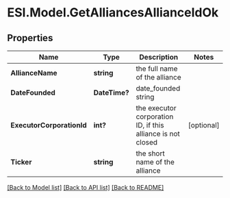 # ESI.Model.GetAlliancesAllianceIdOk
## Properties

Name | Type | Description | Notes
------------ | ------------- | ------------- | -------------
**AllianceName** | **string** | the full name of the alliance | 
**DateFounded** | **DateTime?** | date_founded string | 
**ExecutorCorporationId** | **int?** | the executor corporation ID, if this alliance is not closed | [optional] 
**Ticker** | **string** | the short name of the alliance | 

[[Back to Model list]](../README.md#documentation-for-models) [[Back to API list]](../README.md#documentation-for-api-endpoints) [[Back to README]](../README.md)

